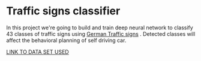 # Traffic signs classifier
In this project we're going to build and train deep neural network to classify 43 classes of traffic signs using [German Traffic signs](http://benchmark.ini.rub.de/?section=gtsrb&subsection=dataset)
. Detected classes will affect the behavioral planning of self driving car.

[LINK TO DATA SET USED](https://d17h27t6h515a5.cloudfront.net/topher/2017/February/5898cd6f_traffic-signs-data/traffic-signs-data.zip)



